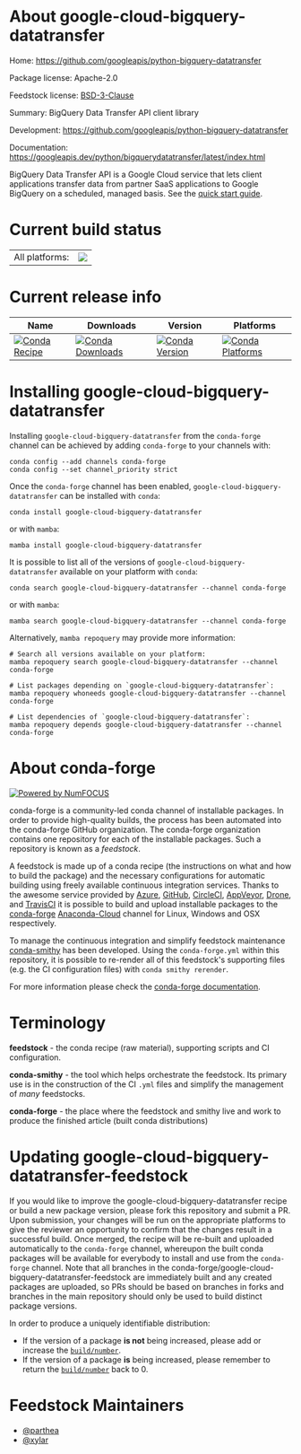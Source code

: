 About google-cloud-bigquery-datatransfer
========================================

Home: https://github.com/googleapis/python-bigquery-datatransfer

Package license: Apache-2.0

Feedstock license: [BSD-3-Clause](https://github.com/conda-forge/google-cloud-bigquery-datatransfer-feedstock/blob/main/LICENSE.txt)

Summary: BigQuery Data Transfer API client library

Development: https://github.com/googleapis/python-bigquery-datatransfer

Documentation: https://googleapis.dev/python/bigquerydatatransfer/latest/index.html

BigQuery Data Transfer API is a Google Cloud service that lets client applications transfer data from partner SaaS applications to Google BigQuery on a scheduled, managed basis.
See the [quick start guide](https://googleapis.dev/python/bigquerydatatransfer/latest/index.html#quick-start).

Current build status
====================


<table><tr><td>All platforms:</td>
    <td>
      <a href="https://dev.azure.com/conda-forge/feedstock-builds/_build/latest?definitionId=9654&branchName=main">
        <img src="https://dev.azure.com/conda-forge/feedstock-builds/_apis/build/status/google-cloud-bigquery-datatransfer-feedstock?branchName=main">
      </a>
    </td>
  </tr>
</table>

Current release info
====================

| Name | Downloads | Version | Platforms |
| --- | --- | --- | --- |
| [![Conda Recipe](https://img.shields.io/badge/recipe-google--cloud--bigquery--datatransfer-green.svg)](https://anaconda.org/conda-forge/google-cloud-bigquery-datatransfer) | [![Conda Downloads](https://img.shields.io/conda/dn/conda-forge/google-cloud-bigquery-datatransfer.svg)](https://anaconda.org/conda-forge/google-cloud-bigquery-datatransfer) | [![Conda Version](https://img.shields.io/conda/vn/conda-forge/google-cloud-bigquery-datatransfer.svg)](https://anaconda.org/conda-forge/google-cloud-bigquery-datatransfer) | [![Conda Platforms](https://img.shields.io/conda/pn/conda-forge/google-cloud-bigquery-datatransfer.svg)](https://anaconda.org/conda-forge/google-cloud-bigquery-datatransfer) |

Installing google-cloud-bigquery-datatransfer
=============================================

Installing `google-cloud-bigquery-datatransfer` from the `conda-forge` channel can be achieved by adding `conda-forge` to your channels with:

```
conda config --add channels conda-forge
conda config --set channel_priority strict
```

Once the `conda-forge` channel has been enabled, `google-cloud-bigquery-datatransfer` can be installed with `conda`:

```
conda install google-cloud-bigquery-datatransfer
```

or with `mamba`:

```
mamba install google-cloud-bigquery-datatransfer
```

It is possible to list all of the versions of `google-cloud-bigquery-datatransfer` available on your platform with `conda`:

```
conda search google-cloud-bigquery-datatransfer --channel conda-forge
```

or with `mamba`:

```
mamba search google-cloud-bigquery-datatransfer --channel conda-forge
```

Alternatively, `mamba repoquery` may provide more information:

```
# Search all versions available on your platform:
mamba repoquery search google-cloud-bigquery-datatransfer --channel conda-forge

# List packages depending on `google-cloud-bigquery-datatransfer`:
mamba repoquery whoneeds google-cloud-bigquery-datatransfer --channel conda-forge

# List dependencies of `google-cloud-bigquery-datatransfer`:
mamba repoquery depends google-cloud-bigquery-datatransfer --channel conda-forge
```


About conda-forge
=================

[![Powered by
NumFOCUS](https://img.shields.io/badge/powered%20by-NumFOCUS-orange.svg?style=flat&colorA=E1523D&colorB=007D8A)](https://numfocus.org)

conda-forge is a community-led conda channel of installable packages.
In order to provide high-quality builds, the process has been automated into the
conda-forge GitHub organization. The conda-forge organization contains one repository
for each of the installable packages. Such a repository is known as a *feedstock*.

A feedstock is made up of a conda recipe (the instructions on what and how to build
the package) and the necessary configurations for automatic building using freely
available continuous integration services. Thanks to the awesome service provided by
[Azure](https://azure.microsoft.com/en-us/services/devops/), [GitHub](https://github.com/),
[CircleCI](https://circleci.com/), [AppVeyor](https://www.appveyor.com/),
[Drone](https://cloud.drone.io/welcome), and [TravisCI](https://travis-ci.com/)
it is possible to build and upload installable packages to the
[conda-forge](https://anaconda.org/conda-forge) [Anaconda-Cloud](https://anaconda.org/)
channel for Linux, Windows and OSX respectively.

To manage the continuous integration and simplify feedstock maintenance
[conda-smithy](https://github.com/conda-forge/conda-smithy) has been developed.
Using the ``conda-forge.yml`` within this repository, it is possible to re-render all of
this feedstock's supporting files (e.g. the CI configuration files) with ``conda smithy rerender``.

For more information please check the [conda-forge documentation](https://conda-forge.org/docs/).

Terminology
===========

**feedstock** - the conda recipe (raw material), supporting scripts and CI configuration.

**conda-smithy** - the tool which helps orchestrate the feedstock.
                   Its primary use is in the construction of the CI ``.yml`` files
                   and simplify the management of *many* feedstocks.

**conda-forge** - the place where the feedstock and smithy live and work to
                  produce the finished article (built conda distributions)


Updating google-cloud-bigquery-datatransfer-feedstock
=====================================================

If you would like to improve the google-cloud-bigquery-datatransfer recipe or build a new
package version, please fork this repository and submit a PR. Upon submission,
your changes will be run on the appropriate platforms to give the reviewer an
opportunity to confirm that the changes result in a successful build. Once
merged, the recipe will be re-built and uploaded automatically to the
`conda-forge` channel, whereupon the built conda packages will be available for
everybody to install and use from the `conda-forge` channel.
Note that all branches in the conda-forge/google-cloud-bigquery-datatransfer-feedstock are
immediately built and any created packages are uploaded, so PRs should be based
on branches in forks and branches in the main repository should only be used to
build distinct package versions.

In order to produce a uniquely identifiable distribution:
 * If the version of a package **is not** being increased, please add or increase
   the [``build/number``](https://docs.conda.io/projects/conda-build/en/latest/resources/define-metadata.html#build-number-and-string).
 * If the version of a package **is** being increased, please remember to return
   the [``build/number``](https://docs.conda.io/projects/conda-build/en/latest/resources/define-metadata.html#build-number-and-string)
   back to 0.

Feedstock Maintainers
=====================

* [@parthea](https://github.com/parthea/)
* [@xylar](https://github.com/xylar/)

